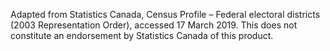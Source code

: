 Adapted from Statistics Canada, Census Profile – Federal electoral districts (2003 Representation Order), accessed 17 March 2019. This does not constitute an endorsement by Statistics Canada of this product.
